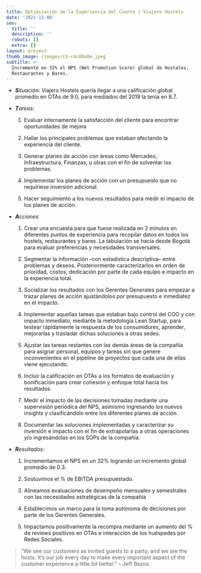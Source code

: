 ```yaml
---
title: Optimización de la Experiencia del Ciente | Viajero Hostels
date: '2021-11-08'
seo:
  title: ''
  description: ''
  robots: []
  extra: []
layout: project
thumb_image: /images/CX-c4c80a0e.jpeg
subtitle: >-
  Incrementé en 32% el NPS (Net Promotion Score) global de Hostales,
  Restaurantes y Bares.
---
```

*   ***S**ituación*: Viajero Hostels quería llegar a una calificación global promedio en OTAs de 9.0, para mediados del 2019 la tenía en 8.7.

<!---->

*   ***T**areas*:

    1.  Evaluar internamente la satisfacción del cliente para encontrar oportunidades de mejora

    2.  Hallar los principales problemas que estaban afectando la experiencia del cliente.

    3.  Generar planes de acción con áreas como Mercadeo, Infraestructura, Finanzas, u otras con el fin de solventar los problemas.

    4.  Implementar los planes de acción con un presupuesto que no requiriese inversión adicional.

    5.  Hacer seguimiento a los nuevos resultados para medir el impacto de los planes de acción.

<!---->

*   ***A**cciones*
    1.  Crear una encuesta para que fuese realizada en 2 minutos en diferentes puntos de experiencia para recopilar datos en todos los hostels, restaurantes y bares. La tabulación se hacía desde Bogotá para evaluar preferencias y necesidades transversales.

    2.  Segmentar la información –con estadística descriptiva– entre problemas y deseos. Posteriormente caracterizarlos en orden de prioridad, costos, dedicación por parte de cada equipo e impacto en la experiencia total.

    3.  Socializar los resultados con los Gerentes Generales para empezar a trazar planes de acción ajustándolos por presupuesto e inmediatez en el impacto.

    4.  Implementar aquellas tareas que estaban bajo control del COO y con impacto inmediato, mediante la metodología Lean Startup, para testear rápidamente la respuesta de los consumidores, aprender, mejorarlas y trasladar dichas soluciones a otras sedes.

    5.  Ajustar las tareas restantes con las demás áreas de la compañía para asignar personal, equipos y tareas sin que genere inconvenientes en el pipeline de proyectos que cada una de ellas viene ejecutando.

    6.  Incluir la calificación en OTAs a los formatos de evaluación y bonificación para crear cohesión y enfoque total hacía los resultados.

    7.  Medir el impacto de las decisiones tomadas mediante una supervisión periódica del NPS, asimismo ingresando los nuevos insights y clasificándolo entre los diferentes planes de acción.

    8.  Documentar las soluciones implementadas y caracterizar su inversión e impacto con el fin de extrapolarlas a otras operaciones y/o ingresándolas en los SOPs de la compañía.

<!---->

*   ***R**esultados*:
    1.  Incrementamos el NPS en un 32% logrando un incremento global promedio de 0.3.

    2.  Sostuvimos el % de EBITDA presupuestado.

    3.  Alineamos evaluaciones de desempeño mensuales y semestrales con las necesidades estratégicas de la compañía

    4.  Establecimos un marco para la toma autónoma de decisiones por parte de los Gerentes Generales.

    5.  Impactamos positivamente la recompra mediante un aumento del % de reviews positivos en OTAs e interacción de los huéspedes por Redes Sociales.

> “We see our customers as invited guests to a party, and we are the hosts. It’s our job every day to make every important aspect of the customer experience a little bit better.” – Jeff Bezos
